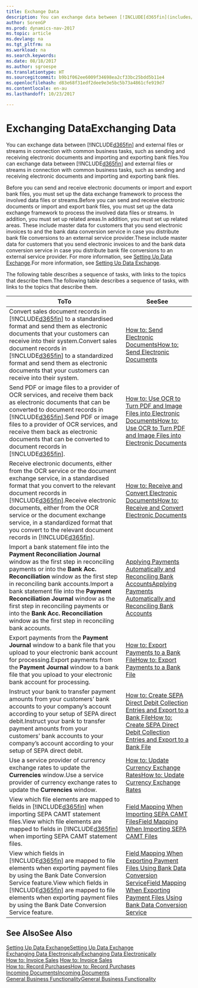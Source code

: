 ```yaml
---
title: Exchange Data
description: You can exchange data between [!INCLUDE[d365fin](includes/d365fin_md.md)] and external files or streams in connection with common business tasks, such as sending and receiving electronic documents and importing and exporting bank files.
author: SorenGP
ms.prod: dynamics-nav-2017
ms.topic: article
ms.devlang: na
ms.tgt_pltfrm: na
ms.workload: na
ms.search.keywords: 
ms.date: 08/18/2017
ms.author: sgroespe
ms.translationtype: HT
ms.sourcegitcommit: b9b1f062ee6009f34698ea2cf33bc25bdd5b11e4
ms.openlocfilehash: d83e68f31edf2dee9e3e5bc5b73a4861cfe919d7
ms.contentlocale: en-au
ms.lasthandoff: 10/23/2017

---
```

# <a name="exchanging-data"></a><span data-ttu-id="fc569-103">Exchanging Data</span><span class="sxs-lookup"><span data-stu-id="fc569-103">Exchanging Data</span></span>
<span data-ttu-id="fc569-104">You can exchange data between [!INCLUDE[d365fin](includes/d365fin_md.md)] and external files or streams in connection with common business tasks, such as sending and receiving electronic documents and importing and exporting bank files.</span><span class="sxs-lookup"><span data-stu-id="fc569-104">You can exchange data between [!INCLUDE[d365fin](includes/d365fin_md.md)] and external files or streams in connection with common business tasks, such as sending and receiving electronic documents and importing and exporting bank files.</span></span>  

<span data-ttu-id="fc569-105">Before you can send and receive electronic documents or import and export bank files, you must set up the data exchange framework to process the involved data files or streams.</span><span class="sxs-lookup"><span data-stu-id="fc569-105">Before you can send and receive electronic documents or import and export bank files, you must set up the data exchange framework to process the involved data files or streams.</span></span> <span data-ttu-id="fc569-106">In addition, you must set up related areas.</span><span class="sxs-lookup"><span data-stu-id="fc569-106">In addition, you must set up related areas.</span></span> <span data-ttu-id="fc569-107">These include master data for customers that you send electronic invoices to and the bank data conversion service in case you distribute bank file conversions to an external service provider.</span><span class="sxs-lookup"><span data-stu-id="fc569-107">These include master data for customers that you send electronic invoices to and the bank data conversion service in case you distribute bank file conversions to an external service provider.</span></span> <span data-ttu-id="fc569-108">For more information, see [Setting Up Data Exchange](across-set-up-data-exchange.md).</span><span class="sxs-lookup"><span data-stu-id="fc569-108">For more information, see [Setting Up Data Exchange](across-set-up-data-exchange.md).</span></span>  

 <span data-ttu-id="fc569-109">The following table describes a sequence of tasks, with links to the topics that describe them.</span><span class="sxs-lookup"><span data-stu-id="fc569-109">The following table describes a sequence of tasks, with links to the topics that describe them.</span></span>  

|<span data-ttu-id="fc569-110">**To**</span><span class="sxs-lookup"><span data-stu-id="fc569-110">**To**</span></span>|<span data-ttu-id="fc569-111">**See**</span><span class="sxs-lookup"><span data-stu-id="fc569-111">**See**</span></span>|  
|------------|-------------|  
|<span data-ttu-id="fc569-112">Convert sales document records in [!INCLUDE[d365fin](includes/d365fin_md.md)] to a standardised format and send them as electronic documents that your customers can receive into their system.</span><span class="sxs-lookup"><span data-stu-id="fc569-112">Convert sales document records in [!INCLUDE[d365fin](includes/d365fin_md.md)] to a standardized format and send them as electronic documents that your customers can receive into their system.</span></span>|[<span data-ttu-id="fc569-113">How to: Send Electronic Documents</span><span class="sxs-lookup"><span data-stu-id="fc569-113">How to: Send Electronic Documents</span></span>](sales-how-to-send-electronic-documents.md)|  
|<span data-ttu-id="fc569-114">Send PDF or image files to a provider of OCR services, and receive them back as electronic documents that can be converted to document records in [!INCLUDE[d365fin](includes/d365fin_md.md)].</span><span class="sxs-lookup"><span data-stu-id="fc569-114">Send PDF or image files to a provider of OCR services, and receive them back as electronic documents that can be converted to document records in [!INCLUDE[d365fin](includes/d365fin_md.md)].</span></span>|[<span data-ttu-id="fc569-115">How to: Use OCR to Turn PDF and Image Files into Electronic Documents</span><span class="sxs-lookup"><span data-stu-id="fc569-115">How to: Use OCR to Turn PDF and Image Files into Electronic Documents</span></span>](across-how-use-ocr-pdf-images-files.md)|  
|<span data-ttu-id="fc569-116">Receive electronic documents, either from the OCR service or the document exchange service, in a standardised format that you convert to the relevant document records in [!INCLUDE[d365fin](includes/d365fin_md.md)].</span><span class="sxs-lookup"><span data-stu-id="fc569-116">Receive electronic documents, either from the OCR service or the document exchange service, in a standardized format that you convert to the relevant document records in [!INCLUDE[d365fin](includes/d365fin_md.md)].</span></span>|[<span data-ttu-id="fc569-117">How to: Receive and Convert Electronic Documents</span><span class="sxs-lookup"><span data-stu-id="fc569-117">How to: Receive and Convert Electronic Documents</span></span>](purchasing-how-to-receive-and-convert-electronic-documents.md)|  
|<span data-ttu-id="fc569-118">Import a bank statement file into the **Payment Reconciliation Journal** window as the first step in reconciling payments or into the **Bank Acc. Reconciliation** window as the first step in reconciling bank accounts.</span><span class="sxs-lookup"><span data-stu-id="fc569-118">Import a bank statement file into the **Payment Reconciliation Journal** window as the first step in reconciling payments or into the **Bank Acc. Reconciliation** window as the first step in reconciling bank accounts.</span></span>|[<span data-ttu-id="fc569-119">Applying Payments Automatically and Reconciling Bank Accounts</span><span class="sxs-lookup"><span data-stu-id="fc569-119">Applying Payments Automatically and Reconciling Bank Accounts</span></span>](receivables-apply-payments-auto-reconcile-bank-accounts.md)|  
|<span data-ttu-id="fc569-120">Export payments from the **Payment Journal** window to a bank file that you upload to your electronic bank account for processing.</span><span class="sxs-lookup"><span data-stu-id="fc569-120">Export payments from the **Payment Journal** window to a bank file that you upload to your electronic bank account for processing.</span></span>|[<span data-ttu-id="fc569-121">How to: Export Payments to a Bank File</span><span class="sxs-lookup"><span data-stu-id="fc569-121">How to: Export Payments to a Bank File</span></span>](payables-how-export-payments-bank-file.md)|  
|<span data-ttu-id="fc569-122">Instruct your bank to transfer payment amounts from your customers’ bank accounts to your company’s account according to your setup of SEPA direct debit.</span><span class="sxs-lookup"><span data-stu-id="fc569-122">Instruct your bank to transfer payment amounts from your customers’ bank accounts to your company’s account according to your setup of SEPA direct debit.</span></span>|[<span data-ttu-id="fc569-123">How to: Create SEPA Direct Debit Collection Entries and Export to a Bank File</span><span class="sxs-lookup"><span data-stu-id="fc569-123">How to: Create SEPA Direct Debit Collection Entries and Export to a Bank File</span></span>](finance-how-create-sepa-direct-debit-collection-entries-export-bank-file.md)|  
|<span data-ttu-id="fc569-124">Use a service provider of currency exchange rates to update the **Currencies** window.</span><span class="sxs-lookup"><span data-stu-id="fc569-124">Use a service provider of currency exchange rates to update the **Currencies** window.</span></span>|[<span data-ttu-id="fc569-125">How to: Update Currency Exchange Rates</span><span class="sxs-lookup"><span data-stu-id="fc569-125">How to: Update Currency Exchange Rates</span></span>](finance-how-update-currencies.md)|  
|<span data-ttu-id="fc569-126">View which file elements are mapped to fields in [!INCLUDE[d365fin](includes/d365fin_md.md)] when importing SEPA CAMT statement files.</span><span class="sxs-lookup"><span data-stu-id="fc569-126">View which file elements are mapped to fields in [!INCLUDE[d365fin](includes/d365fin_md.md)] when importing SEPA CAMT statement files.</span></span>|[<span data-ttu-id="fc569-127">Field Mapping When Importing SEPA CAMT Files</span><span class="sxs-lookup"><span data-stu-id="fc569-127">Field Mapping When Importing SEPA CAMT Files</span></span>](across-field-mapping-when-importing-sepa-camt-files.md)|  
|<span data-ttu-id="fc569-128">View which fields in [!INCLUDE[d365fin](includes/d365fin_md.md)] are mapped to file elements when exporting payment files by using the Bank Date Conversion Service feature.</span><span class="sxs-lookup"><span data-stu-id="fc569-128">View which fields in [!INCLUDE[d365fin](includes/d365fin_md.md)] are mapped to file elements when exporting payment files by using the Bank Date Conversion Service feature.</span></span>|[<span data-ttu-id="fc569-129">Field Mapping When Exporting Payment Files Using Bank Data Conversion Service</span><span class="sxs-lookup"><span data-stu-id="fc569-129">Field Mapping When Exporting Payment Files Using Bank Data Conversion Service</span></span>](across-field-mapping-when-exporting-payment-files-using-bank-data-conversion-service.md)|  

## <a name="see-also"></a><span data-ttu-id="fc569-130">See Also</span><span class="sxs-lookup"><span data-stu-id="fc569-130">See Also</span></span>  
[<span data-ttu-id="fc569-131">Setting Up Data Exchange</span><span class="sxs-lookup"><span data-stu-id="fc569-131">Setting Up Data Exchange</span></span>](across-set-up-data-exchange.md)  
[<span data-ttu-id="fc569-132">Exchanging Data Electronically</span><span class="sxs-lookup"><span data-stu-id="fc569-132">Exchanging Data Electronically</span></span>](across-data-exchange.md)  
<span data-ttu-id="fc569-133">[How to: Invoice Sales](sales-how-invoice-sales.md) </span><span class="sxs-lookup"><span data-stu-id="fc569-133">[How to: Invoice Sales](sales-how-invoice-sales.md) </span></span>  
[<span data-ttu-id="fc569-134">How to: Record Purchases</span><span class="sxs-lookup"><span data-stu-id="fc569-134">How to: Record Purchases</span></span>](purchasing-how-record-purchases.md)  
[<span data-ttu-id="fc569-135">Incoming Documents</span><span class="sxs-lookup"><span data-stu-id="fc569-135">Incoming Documents</span></span>](across-income-documents.md)  
[<span data-ttu-id="fc569-136">General Business Functionality</span><span class="sxs-lookup"><span data-stu-id="fc569-136">General Business Functionality</span></span>](ui-across-business-areas.md)  

